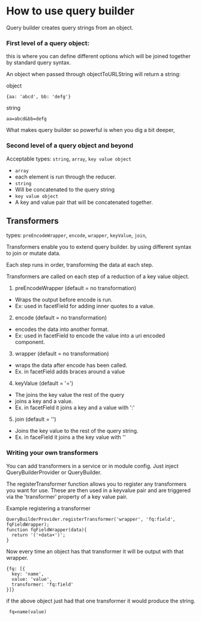 # How to use query builder

Query builder creates query strings from an object.

### First level of a query object:
this is where you can define different options which will be joined
together by standard query syntax.

An object when passed through objectToURLString will return a string:

object
```
{aa: 'abcd', bb: 'defg'}
```
string
```
aa=abcd&bb=defg
```
What makes query builder so powerful is when you dig a bit deeper,

### Second level of a query object and beyond
Acceptable types: ```string```, ```array```, ```key value object```

- ```array```
 -  each element is run through the reducer.
- ```string```
 - Will be concatenated to the query string
- ```key value object```
 - A key and value pair that will be concatenated together.

## Transformers
types: ```preEncodeWrapper```, ```encode```, ```wrapper```, ```keyValue```, ```join```,

Transformers enable you to extend query builder. by using different syntax to join or mutate data.

Each step runs in order, transforming the data at each step.

Transformers are called on each step of a reduction of a key value object.

1. preEncodeWrapper (default = no transformation)
  - Wraps the output before encode is run.
  - Ex: used in facetField for adding inner quotes to a value.
2. encode (default = no transformation)
  - encodes the data into another format.
  - Ex: used in facetField to encode the value into a uri encoded component.
3. wrapper (default = no transformation)
  - wraps the data after encode has been called.
  - Ex. in facetField adds braces around a value
4. keyValue (default = '=')
  - The joins the key value the rest of the query
  - joins a key and a value.
  - Ex. in facetField it joins a key and a value with ':'
5. join (default = '')
  - Joins the key value to the rest of the query string.
  - Ex. in faceField it joins a the key value with ''

### Writing your own transformers
You can add transformers in a service or in module config. Just inject QueryBuilderProvider or QueryBuilder.

The registerTransformer function allows you to register any transformers you want for use. These are then used in a keyvalue pair and are triggered via the 'transformer' property of a key value pair.

Example registering a transformer
```
QueryBuilderProvider.registerTransformer('wrapper', 'fq:field', fqFieldWrapper);
function fqFieldWrapper(data){
  return '('+data+')';
}
```
Now every time an object has that transformer it will be output with that wrapper.
```
{fq: [{
  key: 'name',
  value: 'value',
  transformer: 'fq:field'
}]}
```
if the above object just had that one transformer it would produce the string.
```
 fq=name(value)
```
